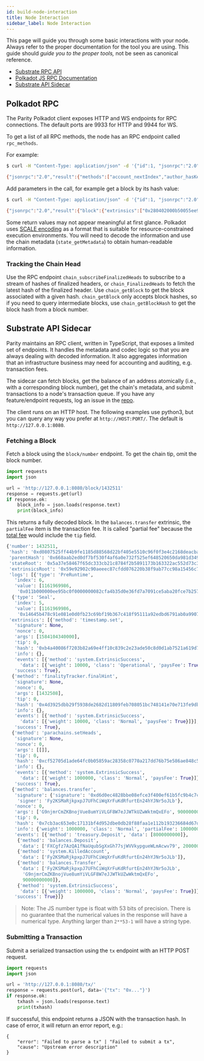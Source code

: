 ```yaml
---
id: build-node-interaction
title: Node Interaction
sidebar_label: Node Interaction
---
```


This page will guide you through some basic interactions with your node. Always refer to the proper
documentation for the tool you are using. This guide should _guide you to the proper tools,_ not be
seen as canonical reference.

- [Substrate RPC API](https://substrate.dev/rustdocs/master/sc_rpc_api/index.html)
- [Polkadot JS RPC Documentation](https://polkadot.js.org/api/substrate/rpc.html)
- [Substrate API Sidecar](https://github.com/paritytech/substrate-api-sidecar)

## Polkadot RPC

The Parity Polkadot client exposes HTTP and WS endpoints for RPC connections. The default ports are
9933 for HTTP and 9944 for WS.

To get a list of all RPC methods, the node has an RPC endpoint called `rpc_methods`.

For example:

```bash
$ curl -H "Content-Type: application/json" -d '{"id":1, "jsonrpc":"2.0", "method": "rpc_methods"}' http://localhost:9933/

{"jsonrpc":"2.0","result":{"methods":["account_nextIndex","author_hasKey","author_hasSessionKeys","author_insertKey","author_pendingExtrinsics","author_removeExtrinsic","author_rotateKeys","author_submitAndWatchExtrinsic","author_submitExtrinsic","author_unwatchExtrinsic","chain_getBlock","chain_getBlockHash","chain_getFinalisedHead","chain_getFinalizedHead","chain_getHead","chain_getHeader","chain_getRuntimeVersion","chain_subscribeAllHeads","chain_subscribeFinalisedHeads","chain_subscribeFinalizedHeads","chain_subscribeNewHead","chain_subscribeNewHeads","chain_subscribeRuntimeVersion","chain_unsubscribeAllHeads","chain_unsubscribeFinalisedHeads","chain_unsubscribeFinalizedHeads","chain_unsubscribeNewHead","chain_unsubscribeNewHeads","chain_unsubscribeRuntimeVersion","offchain_localStorageGet","offchain_localStorageSet","payment_queryInfo","state_call","state_callAt","state_getChildKeys","state_getChildStorage","state_getChildStorageHash","state_getChildStorageSize","state_getKeys","state_getKeysPaged","state_getKeysPagedAt","state_getMetadata","state_getPairs","state_getRuntimeVersion","state_getStorage","state_getStorageAt","state_getStorageHash","state_getStorageHashAt","state_getStorageSize","state_getStorageSizeAt","state_queryStorage","state_subscribeRuntimeVersion","state_subscribeStorage","state_unsubscribeRuntimeVersion","state_unsubscribeStorage","subscribe_newHead","system_accountNextIndex","system_addReservedPeer","system_chain","system_health","system_name","system_networkState","system_nodeRoles","system_peers","system_properties","system_removeReservedPeer","system_version","unsubscribe_newHead"],"version":1},"id":1}
```

Add parameters in the call, for example get a block by its hash value:

```bash
$ curl -H "Content-Type: application/json" -d '{"id":1, "jsonrpc":"2.0", "method": "chain_getBlock", "params":["0x3fa6a530850324391fde50bdf0094bdc17ee17ec84aca389b4047ef54fea0037"]}' http://localhost:9933

{"jsonrpc":"2.0","result":{"block":{"extrinsics":["0x280402000b50055ee97001","0x1004140000"],"header":{"digest":{"logs":["0x06424142453402af000000937fbd0f00000000","0x054241424501011e38401b0aab22f4d72ebc95329c3798445786b92ca1ae69366aacb6e1584851f5fcdfcc0f518df121265c343059c62ab0a34e8e88fda8578810fbe508b6f583"]},"extrinsicsRoot":"0x0e354333c062892e774898e7ff5e23bf1cdd8314755fac15079e25c1a7765f06","number":"0x16c28c","parentHash":"0xe3bf2e8f0e901c292de24d07ebc412d67224ce52a3d1ffae76dc4bd78351e8ac","stateRoot":"0xd582f0dfeb6a7c73c47db735ae82d37fbeb5bada67ee8abcd43479df0f8fc8d8"}},"justification":null},"id":1}
```

Some return values may not appear meaningful at first glance. Polkadot uses
[SCALE encoding](https://substrate.dev/docs/en/next/conceptual/core/codec) as a format that is
suitable for resource-constrained execution environments. You will need to decode the information
and use the chain metadata (`state_getMetadata`) to obtain human-readable information.

<!--
	TODO link to documentation about metadata
	https://github.com/substrate-developer-hub/substrate-developer-hub.github.io/issues/507
-->

### Tracking the Chain Head

Use the RPC endpoint `chain_subscribeFinalizedHeads` to subscribe to a stream of hashes of finalized headers, or `chain_FinalizedHeads` to fetch the latest hash of the finalized header. Use `chain_getBlock` to get the block associated with a given hash. `chain_getBlock` only accepts block hashes, so if you need to query intermediate blocks, use `chain_getBlockHash` to get the block hash from a block number.

## Substrate API Sidecar

Parity maintains an RPC client, written in TypeScript, that exposes a limited set of endpoints. It handles the metadata and
codec logic so that you are always dealing with decoded information. It also aggregates information
that an infrastructure business may need for accounting and auditing, e.g. transaction fees.

The sidecar can fetch blocks, get the balance of an address atomically (i.e., with a corresponding
block number), get the chain's metadata, and submit transactions to a node's transaction queue. If
you have any feature/endpoint requests, log an issue in the
[repo](https://github.com/paritytech/substrate-api-sidecar).

The client runs on an HTTP host. The following examples use python3, but you can query any way you
prefer at `http://HOST:PORT/`. The default is `http://127.0.0.1:8080`.

### Fetching a Block

Fetch a block using the `block/number` endpoint. To get the chain tip, omit the block number.

```python
import requests
import json

url = 'http://127.0.0.1:8080/block/1432511'
response = requests.get(url)
if response.ok:
	block_info = json.loads(response.text)
	print(block_info)
```

This returns a fully decoded block. In the `balances.transfer` extrinsic, the `partialFee` item is
the transaction fee. It is called "partial fee" because the [total fee](build-protocol-info#fees)
would include the `tip` field.

```python
{'number': 1432511,
 'hash': '0xd0807525ff44b9fe1185d88568d22bf405e5510c96f0f3e4c2168deacba8cd32',
 'parentHash': '0x668aab2ed0df7bf530f4af6a0e732f525ef648520650da981d349a3c5a56dacb',
 'stateRoot': '0x5a37e58467f65dc333cb21c8784f2b5891173b163322ac552d73c383355f436d',
 'extrinsicsRoot': '0x59e92902c90aeeec87cfdd076220b38f9ab77cc98a15456c7bbfb0de883be711',
 'logs': [{'type': 'PreRuntime',
   'index': 6,
   'value': [1161969986,
    '0x011b000000ee95bc0f0000000082cfa4b35d0e36fd7a7091ce5aba20fce7b257abea6a7a3f27a04c865810ca1aacb0f813db546170709f7eb6e12f110f8ac022c08e7117c30c3aff79c179cf03bafe4fe4c4de1330128b48d256050cf0a31665e4791d947276abe8f2c027210a']},
  {'type': 'Seal',
   'index': 5,
   'value': [1161969986,
    '0x14645b478c91e081e0d0fb23c69bf19b367c418f95111a92edbd6791ab0a9907bde61d2330f97100bf9e2316f7a21d4d62d37878c54ae6d3c870a2844ada5087']}],
 'extrinsics': [{'method': 'timestamp.set',
   'signature': None,
   'nonce': 0,
   'args': [1584104340000],
   'tip': 0,
   'hash': '0xb4a40086f7203b82a69e4ff10c839c2e23ade50c8d0d1ab7521a619d773e426e',
   'info': {},
   'events': [{'method': 'system.ExtrinsicSuccess',
     'data': [{'weight': 10000, 'class': 'Operational', 'paysFee': True}]}],
   'success': True},
  {'method': 'finalityTracker.finalHint',
   'signature': None,
   'nonce': 0,
   'args': [1432508],
   'tip': 0,
   'hash': '0x4d3925dbb29f5938de2682d11809feb708051bc748141e70e713fe9db7950c95',
   'info': {},
   'events': [{'method': 'system.ExtrinsicSuccess',
     'data': [{'weight': 10000, 'class': 'Normal', 'paysFee': True}]}],
   'success': True},
  {'method': 'parachains.setHeads',
   'signature': None,
   'nonce': 0,
   'args': [[]],
   'tip': 0,
   'hash': '0xcf52705d1ade64fc0b05859ac28358c0770a217dd76b75e586ae848c56ae810d',
   'info': {},
   'events': [{'method': 'system.ExtrinsicSuccess',
     'data': [{'weight': 1000000, 'class': 'Normal', 'paysFee': True}]}],
   'success': True},
  {'method': 'balances.transfer',
   'signature': {'signature': '0xd6d0ec4828bbe08efce3f400ef61b5fc9b4c7c6381776fb2a4dfd2b8b40193857161d2ac0ac451357f4682fb3ddff38d6850fe9a282a25119f20ad4dc6ba0b0f',
    'signer': 'Fy2KSMaRjkpxpJ7UFhCiWqXrFuKdRfurtEn24hYJNr5oJLb'},
   'nonce': 0,
   'args': ['G9njmrCmZKBnojVue8umYiVLGF8W7eJJWTkUZwWktmQxEFo', 90000000000],
   'tip': 0,
   'hash': '0x7cb3ac653e0c17131bf4d952dbe0db28f88faa1e112b193236684d67d76dc4c1',
   'info': {'weight': 1000000, 'class': 'Normal', 'partialFee': 10000000000},
   'events': [{'method': 'treasury.Deposit', 'data': [8000000000]},
    {'method': 'balances.Deposit',
     'data': ['FXCgfz7AzQA1fNaUqubSgXxGh77sjWVVkypgueWLmAcwv79', 2000000000]},
    {'method': 'system.KilledAccount',
     'data': ['Fy2KSMaRjkpxpJ7UFhCiWqXrFuKdRfurtEn24hYJNr5oJLb']},
    {'method': 'balances.Transfer',
     'data': ['Fy2KSMaRjkpxpJ7UFhCiWqXrFuKdRfurtEn24hYJNr5oJLb',
      'G9njmrCmZKBnojVue8umYiVLGF8W7eJJWTkUZwWktmQxEFo',
      90000000000]},
    {'method': 'system.ExtrinsicSuccess',
     'data': [{'weight': 1000000, 'class': 'Normal', 'paysFee': True}]}],
   'success': True}]}
```

> Note: The JS number type is float with 53 bits of precision. There is no guarantee that the
numerical values in the response will have a numerical type. Anything larger than `2**53-1` will
have a string type.

### Submitting a Transaction

Submit a serialized transaction using the `tx` endpoint with an HTTP POST request.

```python
import requests
import json

url = 'http://127.0.0.1:8080/tx/'
response = requests.post(url, data='{"tx": "0x..."}')
if response.ok:
	txhash = json.loads(response.text)
	print(txhash)
```

If successful, this endpoint returns a JSON with the transaction hash. In case of error, it will
return an error report, e.g.:

```
{
    "error": "Failed to parse a tx" | "Failed to submit a tx",
    "cause": "Upstream error description"
}
```
